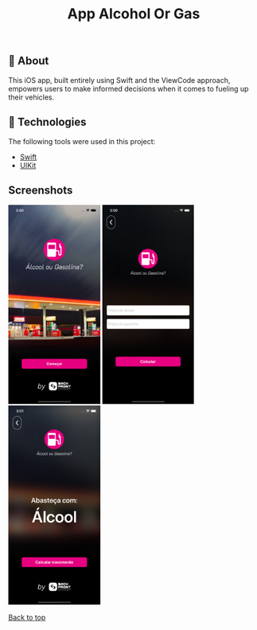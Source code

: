 <h1 align="center">App Alcohol Or Gas</h1>

<br>

## :dart: About

This iOS app, built entirely using Swift and the ViewCode approach, empowers users to make informed decisions when it comes to fueling up their vehicles.

## :rocket: Technologies

The following tools were used in this project:

- [Swift](https://developer.apple.com/swift/)
- [UIKit](https://developer.apple.com/documentation/uikit)

## Screenshots

<img src="./screenshots/screen-01.png" alt="Screen 01" height="400"/>
<img src="./screenshots/screen-02.png" alt="Screen 02" height="400"/>
<img src="./screenshots/screen-03.png" alt="Screen 03" height="400"/>

<a href="#top">Back to top</a>
